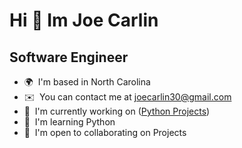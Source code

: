 Hi 👋 Im Joe Carlin
===========================

Software Engineer
----------------------------------------
*   🌍  I'm based in North Carolina
*   ✉️  You can contact me at [joecarlin30@gmail.com](mailto:joecarlin30@gmail.com)
*   🚀  I'm currently working on ([Python Projects]())
*   🧠  I'm learning Python
*   🤝  I'm open to collaborating on Projects
